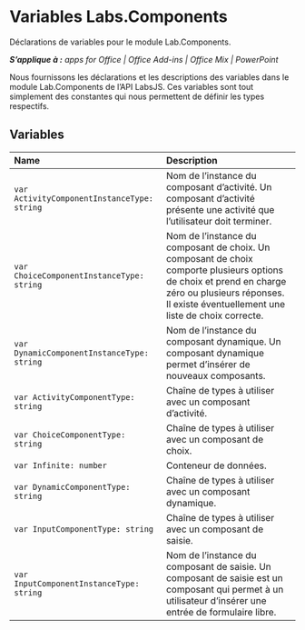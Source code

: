
# Variables Labs.Components
Déclarations de variables pour le module Lab.Components.

 _**S’applique à :** apps for Office | Office Add-ins | Office Mix | PowerPoint_

Nous fournissons les déclarations et les descriptions des variables dans le module Lab.Components de l’API LabsJS. Ces variables sont tout simplement des constantes qui nous permettent de définir les types respectifs.

## Variables


|**Name**|**Description**|
|:-----|:-----|
| `var ActivityComponentInstanceType: string`|Nom de l’instance du composant d’activité. Un composant d’activité présente une activité que l’utilisateur doit terminer.|
| `var ChoiceComponentInstanceType: string`|Nom de l’instance du composant de choix. Un composant de choix comporte plusieurs options de choix et prend en charge zéro ou plusieurs réponses. Il existe éventuellement une liste de choix correcte.|
| `var DynamicComponentInstanceType: string`|Nom de l’instance du composant dynamique. Un composant dynamique permet d’insérer de nouveaux composants.|
| `var ActivityComponentType: string`|Chaîne de types à utiliser avec un composant d’activité.|
| `var ChoiceComponentType: string`|Chaîne de types à utiliser avec un composant de choix.|
| `var Infinite: number`|Conteneur de données.|
| `var DynamicComponentType: string`|Chaîne de types à utiliser avec un composant dynamique.|
| `var InputComponentType: string`|Chaîne de types à utiliser avec un composant de saisie.|
| `var InputComponentInstanceType: string`|Nom de l’instance du composant de saisie. Un composant de saisie est un composant qui permet à un utilisateur d’insérer une entrée de formulaire libre.|

